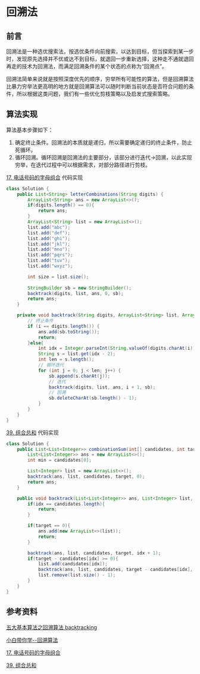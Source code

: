 # 回溯法


## 前言

回溯法是一种选优搜索法，按选优条件向前搜索，以达到目标，但当探索到某一步时，发现原先选择并不优或达不到目标，就退回一步重新选择，这种走不通就退回再走的技术为回溯法，而满足回溯条件的某个状态的点称为“回溯点”。

回溯法简单来说就是按照深度优先的顺序，穷举所有可能性的算法，但是回溯算法比暴力穷举法更高明的地方就是回溯算法可以随时判断当前状态是否符合问题的条件，所以根据这类问题，我们有一些优化剪枝策略以及启发式搜索策略。

## 算法实现

算法基本步骤如下：

1. 确定终止条件。回溯法的本质就是递归，所以需要确定递归的终止条件，防止死循环。
2. 循环回溯。循环回溯是回溯法的主要部分，该部分进行迭代->回溯，以此实现穷举，在迭代过程中可以根据需求，对部分路径进行剪枝。

[17. 电话号码的字母组合](https://leetcode-cn.com/problems/letter-combinations-of-a-phone-number/) 代码实现

```java
class Solution {
    public List<String> letterCombinations(String digits) {
        ArrayList<String> ans = new ArrayList<>();
        if(digits.length() == 0){
            return ans;
        }
        ArrayList<String> list = new ArrayList<>();
        list.add("abc");
        list.add("def");
        list.add("ghi");
        list.add("jkl");
        list.add("mno");
        list.add("pqrs");
        list.add("tuv");
        list.add("wxyz");

        int size = list.size();
        
        StringBuilder sb = new StringBuilder();
        backtrack(digits, list, ans, 0, sb);
        return ans;
    }

    private void backtrack(String digits, ArrayList<String> list, ArrayList<String> ans, int i, StringBuilder sb) {
        // 终止条件
        if (i == digits.length()) {
            ans.add(sb.toString());
            return;
        }else{
            int idx = Integer.parseInt(String.valueOf(digits.charAt(i)));
            String s = list.get(idx - 2);
            int len = s.length();
            // 循环迭代
            for (int j = 0; j < len; j++) {
                sb.append(s.charAt(j));
                // 迭代
                backtrack(digits, list, ans, i + 1, sb);
                // 回溯
                sb.deleteCharAt(sb.length() - 1);
            }
        }
    }
}
```

[39. 组合总和](https://leetcode-cn.com/problems/combination-sum/) 代码实现

```java
class Solution {
    public List<List<Integer>> combinationSum(int[] candidates, int target) {
        List<List<Integer>> ans = new ArrayList<>();
        int min = candidates[0];

        List<Integer> list = new ArrayList<>();
        backtrack(ans, list, candidates, target, 0);
        return ans;
    }

    public void backtrack(List<List<Integer>> ans, List<Integer> list, int[] candidates, int target, int idx){
        if(idx == candidates.length){
            return;
        }

        if(target == 0){
            ans.add(new ArrayList<>(list));
            return;
        }

        backtrack(ans, list, candidates, target, idx + 1);
        if(target - candidates[idx] >= 0){
            list.add(candidates[idx]);
            backtrack(ans, list, candidates, target - candidates[idx], idx);
            list.remove(list.size() - 1);
        }
    }
}
```

## 参考资料

[五大基本算法之回溯算法 backtracking](https://houbb.github.io/2020/01/23/data-struct-learn-07-base-backtracking)

[小白带你学--回溯算法](https://www.jianshu.com/p/dd3c3f3e84c0)

[17. 电话号码的字母组合](https://leetcode-cn.com/problems/letter-combinations-of-a-phone-number/)

[39. 组合总和](https://leetcode-cn.com/problems/combination-sum/)

